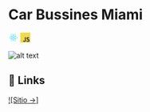 # Car Bussines Miami

<code><img height="20" src="https://raw.githubusercontent.com/github/explore/80688e429a7d4ef2fca1e82350fe8e3517d3494d/topics/react/react.png"></code>
<code><img height="20" src="https://raw.githubusercontent.com/github/explore/5c058a388828bb5fde0bcafd4bc867b5bb3f26f3/topics/javascript/javascript.png"></code>

![alt text](https://github.com/fedeuhr/car_bussiness_website/blob/main/web_mockup_carr_bussiness.jpg)

## 🔗 Links
[![Sitio ->]]([https://car_bussiness_website.com/](https://fedeuhr.github.io/car_bussiness_website/))
